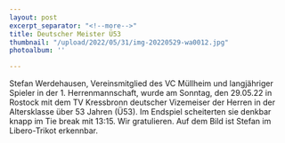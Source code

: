 ```yaml
---
layout: post
excerpt_separator: "<!--more-->"
title: Deutscher Meister Ü53
thumbnail: "/upload/2022/05/31/img-20220529-wa0012.jpg"
photoalbum: ''

---
```

Stefan Werdehausen, Vereinsmitglied des VC Müllheim und langjähriger Spieler in der 1. Herrenmannschaft, wurde am Sonntag, den 29.05.22 in Rostock mit dem TV Kressbronn deutscher Vizemeiser der Herren in der Altersklasse über 53 Jahren (Ü53). Im Endspiel scheiterten sie denkbar knapp im Tie break mit 13:15. Wir gratulieren. Auf dem Bild ist Stefan im Libero-Trikot erkennbar.